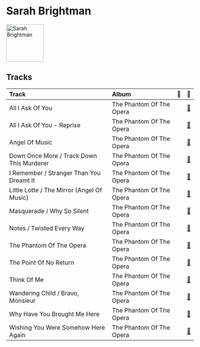 
# Sarah Brightman


<img src="https://i.scdn.co/image/ab6761610000e5ebb4d37c79c7cf3353a8dc6865" alt="Sarah Brightman" width="100" />

## Tracks

| Track                                      | Album                    | 💚   | 🔗                                                          |
|:-------------------------------------------|:-------------------------|:----|:-----------------------------------------------------------|
| All I Ask Of You                           | The Phantom Of The Opera |     | [🔗](https://open.spotify.com/track/52KiYg6Kn2NB9riY2IwUgi) |
| All I Ask Of You - Reprise                 | The Phantom Of The Opera |     | [🔗](https://open.spotify.com/track/0F8VLTQGhNjBi1ltbVerdE) |
| Angel Of Music                             | The Phantom Of The Opera |     | [🔗](https://open.spotify.com/track/48eRbUfNOF4xnNHwSSYubb) |
| Down Once More / Track Down This Murderer  | The Phantom Of The Opera |     | [🔗](https://open.spotify.com/track/08w39owyASWYcB9lO30DRC) |
| I Remember / Stranger Than You Dreamt It   | The Phantom Of The Opera |     | [🔗](https://open.spotify.com/track/0FwP3tsHCfmMJDe0vEkRUG) |
| Little Lotte / The Mirror (Angel Of Music) | The Phantom Of The Opera |     | [🔗](https://open.spotify.com/track/6DUe3XqMPk2OMsT3QQfcVE) |
| Masquerade / Why So Silent                 | The Phantom Of The Opera |     | [🔗](https://open.spotify.com/track/1z2oyr9Uu9GCz31kycvPuX) |
| Notes / Twisted Every Way                  | The Phantom Of The Opera |     | [🔗](https://open.spotify.com/track/7n36JwlTBuGU7TfrRwjjSr) |
| The Phantom Of The Opera                   | The Phantom Of The Opera |     | [🔗](https://open.spotify.com/track/5qlABWwod6dgDCmRAAF5J5) |
| The Point Of No Return                     | The Phantom Of The Opera |     | [🔗](https://open.spotify.com/track/18y1ZP9WCMunAe6QgByGif) |
| Think Of Me                                | The Phantom Of The Opera |     | [🔗](https://open.spotify.com/track/31Irb8d3UBRfEcaHDzQxsK) |
| Wandering Child / Bravo, Monsieur          | The Phantom Of The Opera |     | [🔗](https://open.spotify.com/track/6hrnZnUl70iElye8lbjoI5) |
| Why Have You Brought Me Here               | The Phantom Of The Opera |     | [🔗](https://open.spotify.com/track/6DGALltLYPxUv3zmWLGT4x) |
| Wishing You Were Somehow Here Again        | The Phantom Of The Opera |     | [🔗](https://open.spotify.com/track/1bjDpl9BW6AWAjH4ZKtxHX) |
